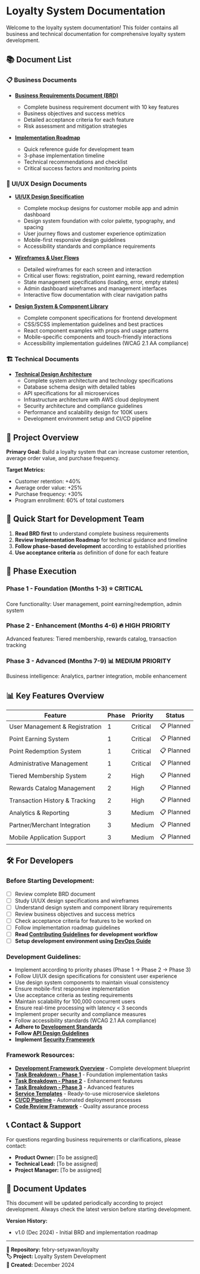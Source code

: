 # Loyalty System Documentation

Welcome to the loyalty system documentation! This folder contains all business and technical documentation for comprehensive loyalty system development.

## 📚 Document List

### 📋 Business Documents
- **[Business Requirements Document (BRD)](./business-requirements-document.md)**
  - Complete business requirement document with 10 key features
  - Business objectives and success metrics
  - Detailed acceptance criteria for each feature
  - Risk assessment and mitigation strategies

- **[Implementation Roadmap](./implementation-roadmap.md)**
  - Quick reference guide for development team
  - 3-phase implementation timeline
  - Technical recommendations and checklist
  - Critical success factors and monitoring points

### 🎨 UI/UX Design Documents
- **[UI/UX Design Specification](./ui-ux-design-specification.md)**
  - Complete mockup designs for customer mobile app and admin dashboard
  - Design system foundation with color palette, typography, and spacing
  - User journey flows and customer experience optimization
  - Mobile-first responsive design guidelines
  - Accessibility standards and compliance requirements

- **[Wireframes & User Flows](./wireframes-user-flows.md)**
  - Detailed wireframes for each screen and interaction
  - Critical user flows: registration, point earning, reward redemption
  - State management specifications (loading, error, empty states)
  - Admin dashboard wireframes and management interfaces
  - Interactive flow documentation with clear navigation paths

- **[Design System & Component Library](./design-system-components.md)**
  - Complete component specifications for frontend development
  - CSS/SCSS implementation guidelines and best practices
  - React component examples with props and usage patterns
  - Mobile-specific components and touch-friendly interactions
  - Accessibility implementation guidelines (WCAG 2.1 AA compliance)

### 🏗️ Technical Documents
- **[Technical Design Architecture](./technical-design-architecture.md)**
  - Complete system architecture and technology specifications
  - Database schema design with detailed tables
  - API specifications for all microservices
  - Infrastructure architecture with AWS cloud deployment
  - Security architecture and compliance guidelines
  - Performance and scalability design for 100K users
  - Development environment setup and CI/CD pipeline

## 🎯 Project Overview

**Primary Goal:** Build a loyalty system that can increase customer retention, average order value, and purchase frequency.

**Target Metrics:**
- Customer retention: +40%
- Average order value: +25% 
- Purchase frequency: +30%
- Program enrollment: 60% of total customers

## 🚀 Quick Start for Development Team

1. **Read BRD first** to understand complete business requirements
2. **Review Implementation Roadmap** for technical guidance and timeline
3. **Follow phase-based development** according to established priorities
4. **Use acceptance criteria** as definition of done for each feature

## 🔄 Phase Execution

### Phase 1 - Foundation (Months 1-3) ⭐ CRITICAL
Core functionality: User management, point earning/redemption, admin system

### Phase 2 - Enhancement (Months 4-6) 🔥 HIGH PRIORITY  
Advanced features: Tiered membership, rewards catalog, transaction tracking

### Phase 3 - Advanced (Months 7-9) 📊 MEDIUM PRIORITY
Business intelligence: Analytics, partner integration, mobile enhancement

## 📊 Key Features Overview

| Feature | Phase | Priority | Status |
|---------|-------|----------|---------|
| User Management & Registration | 1 | Critical | 📋 Planned |
| Point Earning System | 1 | Critical | 📋 Planned |
| Point Redemption System | 1 | Critical | 📋 Planned |
| Administrative Management | 1 | Critical | 📋 Planned |
| Tiered Membership System | 2 | High | 📋 Planned |
| Rewards Catalog Management | 2 | High | 📋 Planned |
| Transaction History & Tracking | 2 | High | 📋 Planned |
| Analytics & Reporting | 3 | Medium | 📋 Planned |
| Partner/Merchant Integration | 3 | Medium | 📋 Planned |
| Mobile Application Support | 3 | Medium | 📋 Planned |

## 🛠️ For Developers

### Before Starting Development:
- [ ] Review complete BRD document
- [ ] Study UI/UX design specifications and wireframes
- [ ] Understand design system and component library requirements
- [ ] Review business objectives and success metrics
- [ ] Check acceptance criteria for features to be worked on
- [ ] Follow implementation roadmap guidelines
- [ ] **Read [Contributing Guidelines](../CONTRIBUTING.md) for development workflow**
- [ ] **Setup development environment using [DevOps Guide](../framework/guidelines/devops-deployment-guide.md)**

### Development Guidelines:
- Implement according to priority phases (Phase 1 → Phase 2 → Phase 3)
- Follow UI/UX design specifications for consistent user experience
- Use design system components to maintain visual consistency
- Ensure mobile-first responsive implementation
- Use acceptance criteria as testing requirements
- Maintain scalability for 100,000 concurrent users
- Ensure real-time processing with latency < 3 seconds
- Implement proper security and compliance measures
- Follow accessibility standards (WCAG 2.1 AA compliance)
- **Adhere to [Development Standards](../framework/guidelines/development-standards.md)**
- **Follow [API Design Guidelines](../framework/guidelines/api-design-standards.md)**
- **Implement [Security Framework](../framework/guidelines/security-implementation-guide.md)**

### Framework Resources:
- **[Development Framework Overview](../framework/README.md)** - Complete development blueprint
- **[Task Breakdown - Phase 1](../framework/tasks/phase-1-foundation.md)** - Foundation implementation tasks
- **[Task Breakdown - Phase 2](../framework/tasks/phase-2-enhancement.md)** - Enhancement features
- **[Task Breakdown - Phase 3](../framework/tasks/phase-3-advanced.md)** - Advanced features
- **[Service Templates](../framework/templates/)** - Ready-to-use microservice skeletons
- **[CI/CD Pipeline](../framework/cicd/pipeline-templates.md)** - Automated deployment processes
- **[Code Review Framework](../framework/review/code-review-framework.md)** - Quality assurance process

## 📞 Contact & Support

For questions regarding business requirements or clarifications, please contact:
- **Product Owner:** [To be assigned]
- **Technical Lead:** [To be assigned]
- **Project Manager:** [To be assigned]

## 🔄 Document Updates

This document will be updated periodically according to project development. Always check the latest version before starting development.

**Version History:**
- v1.0 (Dec 2024) - Initial BRD and implementation roadmap

---

**📍 Repository:** febry-setyawan/loyalty  
**🏷️ Project:** Loyalty System Development  
**📅 Created:** December 2024